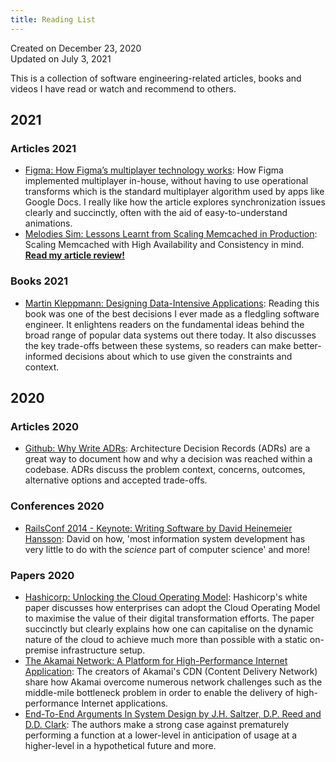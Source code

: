 ```yaml
---
title: Reading List
---
```


Created on December 23, 2020  
Updated on July 3, 2021

This is a collection of software engineering-related articles, books and videos I have read or watch and recommend to others.

## 2021

### Articles 2021

- [Figma: How Figma’s multiplayer technology works](https://www.figma.com/blog/how-figmas-multiplayer-technology-works/): How Figma implemented multiplayer in-house, without having to use operational transforms which is the standard multiplayer algorithm used by apps like Google Docs. I really like how the article explores synchronization issues clearly and succinctly, often with the aid of easy-to-understand animations.
- [Melodies Sim: Lessons Learnt from Scaling Memcached in Production](https://levelup.gitconnected.com/lessons-learnt-from-scaling-memcached-in-production-86778ab616c7): Scaling Memcached with High Availability and Consistency in mind. **[Read my article review!](scaling-memcached.md)**

### Books 2021

- [Martin Kleppmann: Designing Data-Intensive Applications](https://dataintensive.net/): Reading this book was one of the best decisions I ever made as a fledgling software engineer. It enlightens readers on the fundamental ideas behind the broad range of popular data systems out there today. It also discusses the key trade-offs between these systems, so readers can make better-informed decisions about which to use given the constraints and context.

## 2020

### Articles 2020

- [Github: Why Write ADRs](https://github.blog/2020-08-13-why-write-adrs/): Architecture Decision Records (ADRs) are a great way to document how and why a decision was reached within a codebase. ADRs discuss the problem context, concerns, outcomes, alternative options and accepted trade-offs.

### Conferences 2020

- [RailsConf 2014 - Keynote: Writing Software by David Heinemeier Hansson](https://www.youtube.com/watch?v=9LfmrkyP81M): David on how, 'most information system development has very little to do with the _science_ part of computer science' and more!

### Papers 2020

- [Hashicorp: Unlocking the Cloud Operating Model](https://www.hashicorp.com/cloud-operating-model): Hashicorp's white paper discusses how enterprises can adopt the Cloud Operating Model to maximise the value of their digital transformation efforts. The paper succinctly but clearly explains how one can capitalise on the dynamic nature of the cloud to achieve much more than possible with a static on-premise infrastructure setup.
- [The Akamai Network: A Platform for High-Performance Internet Application](https://www.cs.rutgers.edu/~rmartin/teaching/fall15/papers/arch2/cdn.pdf): The creators of Akamai's CDN (Content Delivery Network) share how Akamai overcome numerous network challenges such as the middle-mile bottleneck problem in order to enable the delivery of high-performance Internet applications.
- [End-To-End Arguments In System Design by J.H. Saltzer, D.P. Reed and D.D. Clark](https://web.mit.edu/Saltzer/www/publications/endtoend/endtoend.pdf): The authors make a strong case against prematurely performing a function at a lower-level in anticipation of usage at a higher-level in a hypothetical future and more.
